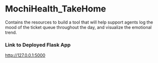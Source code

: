 # MochiHealth_TakeHome
Contains the resources to build a tool that will help support agents log the mood of the ticket queue throughout the day, and visualize the emotional trend.

### Link to Deployed Flask App
http://127.0.0.1:5000


